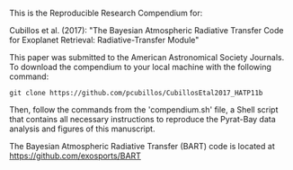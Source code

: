 This is the Reproducible Research Compendium for:

Cubillos et al. (2017): "The Bayesian Atmospheric Radiative Transfer Code for Exoplanet Retrieval: Radiative-Transfer Module"

This paper was submitted to the American Astronomical Society Journals. To download the compendium to your local machine with the following command:
```shell
git clone https://github.com/pcubillos/CubillosEtal2017_HATP11b
```
Then, follow the commands from the 'compendium.sh' file, a Shell script that contains all necessary instructions to reproduce the Pyrat-Bay data analysis and figures of this manuscript.

The Bayesian Atmospheric Radiative Transfer (BART) code is located at https://github.com/exosports/BART
